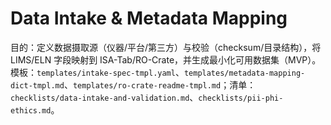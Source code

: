 # Data Intake & Metadata Mapping

目的：定义数据摄取源（仪器/平台/第三方）与校验（checksum/目录结构），将 LIMS/ELN 字段映射到 ISA-Tab/RO-Crate，并生成最小化可用数据集（MVP）。
模板：`templates/intake-spec-tmpl.yaml`、`templates/metadata-mapping-dict-tmpl.md`、`templates/ro-crate-readme-tmpl.md`；清单：`checklists/data-intake-and-validation.md`、`checklists/pii-phi-ethics.md`。
